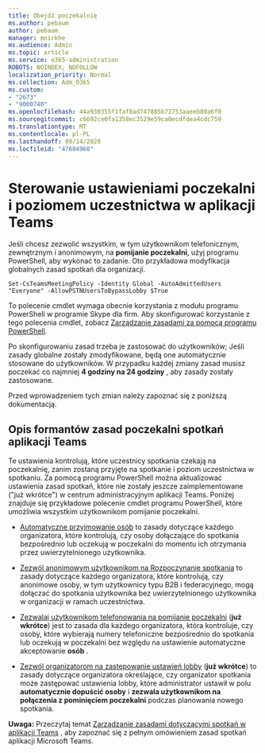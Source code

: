 ```yaml
---
title: Obejdź poczekalnię
ms.author: pebaum
author: pebaum
manager: mnirkhe
ms.audience: Admin
ms.topic: article
ms.service: o365-administration
ROBOTS: NOINDEX, NOFOLLOW
localization_priority: Normal
ms.collection: Adm_O365
ms.custom:
- "2673"
- "9000740"
ms.openlocfilehash: 44a930355f1faf8ad747885b72753aaeeb80a6f0
ms.sourcegitcommit: c6692ce0fa1358ec3529e59ca0ecdfdea4cdc759
ms.translationtype: MT
ms.contentlocale: pl-PL
ms.lasthandoff: 09/14/2020
ms.locfileid: "47684960"
---
```

# <a name="control-lobby-settings-and-level-of-participation-in-teams"></a>Sterowanie ustawieniami poczekalni i poziomem uczestnictwa w aplikacji Teams

Jeśli chcesz zezwolić wszystkim, w tym użytkownikom telefonicznym, zewnętrznym i anonimowym, na **pomijanie poczekalni**, użyj programu PowerShell, aby wykonać to zadanie. Oto przykładowa modyfikacja globalnych zasad spotkań dla organizacji.

`Set-CsTeamsMeetingPolicy -Identity Global -AutoAdmittedUsers "Everyone" -AllowPSTNUsersToBypassLobby $True`

To polecenie cmdlet wymaga obecnie korzystania z modułu programu PowerShell w programie Skype dla firm. Aby skonfigurować korzystanie z tego polecenia cmdlet, zobacz [Zarządzanie zasadami za pomocą programu PowerShell](https://docs.microsoft.com/microsoftteams/teams-powershell-overview#managing-policies-via-powershell).

Po skonfigurowaniu zasad trzeba je zastosować do użytkowników; Jeśli zasady globalne zostały zmodyfikowane, będą one automatycznie stosowane do użytkowników. W przypadku każdej zmiany zasad musisz poczekać co najmniej **4 godziny na 24 godziny** , aby zasady zostały zastosowane. 

Przed wprowadzeniem tych zmian należy zapoznać się z poniższą dokumentacją.


## <a name="understanding-teams-meeting-lobby-policy-controls"></a>Opis formantów zasad poczekalni spotkań aplikacji Teams

Te ustawienia kontrolują, które uczestnicy spotkania czekają na poczekalnię, zanim zostaną przyjęte na spotkanie i poziom uczestnictwa w spotkaniu. Za pomocą programu PowerShell można aktualizować ustawienia zasad spotkań, które nie zostały jeszcze zaimplementowane ("już wkrótce") w centrum administracyjnym aplikacji Teams. Poniżej znajduje się przykładowe polecenie cmdlet programu PowerShell, które umożliwia wszystkim użytkownikom pomijanie poczekalni.

- [Automatyczne przyjmowanie osób](https://docs.microsoft.com/microsoftteams/meeting-policies-in-teams#automatically-admit-people) to zasady dotyczące każdego organizatora, które kontrolują, czy osoby dołączające do spotkania bezpośrednio lub oczekują w poczekalni do momentu ich otrzymania przez uwierzytelnionego użytkownika.

- [Zezwól anonimowym użytkownikom na Rozpoczynanie spotkania](https://docs.microsoft.com/microsoftteams/meeting-policies-in-teams#allow-anonymous-people-to-start-a-meeting) to zasady dotyczące każdego organizatora, które kontrolują, czy anonimowe osoby, w tym użytkownicy typu B2B i federacyjnego, mogą dołączać do spotkania użytkownika bez uwierzytelnionego użytkownika w organizacji w ramach uczestnictwa.

- [Zezwalaj użytkownikom telefonowania na pomijanie poczekalni](https://docs.microsoft.com/microsoftteams/meeting-policies-in-teams#allow-dial-in-users-to-bypass-the-lobby-coming-soon) (**już wkrótce**) jest to zasada dla każdego organizatora, która kontroluje, czy osoby, które wybierają numery telefoniczne bezpośrednio do spotkania lub oczekują w poczekalni bez względu na ustawienie automatyczne akceptowanie **osób** .

- [Zezwól organizatorom na zastępowanie ustawień lobby](https://docs.microsoft.com/microsoftteams/meeting-policies-in-teams#allow-organizers-to-override-lobby-settings-coming-soon) (**już wkrótce**) to zasady dotyczące organizatora określające, czy organizator spotkania może zastępować ustawienia lobby, które administrator ustawił w polu **automatycznie dopuścić osoby** i **zezwala użytkownikom na połączenia z pominięciem poczekalni** podczas planowania nowego spotkania.

**Uwaga:** Przeczytaj temat [Zarządzanie zasadami dotyczącymi spotkań w aplikacji Teams](https://docs.microsoft.com/microsoftteams/meeting-policies-in-teams) , aby zapoznać się z pełnym omówieniem zasad spotkań aplikacji Microsoft Teams.
